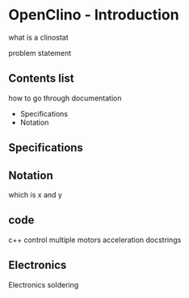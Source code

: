 # OpenClino - Introduction

what is a clinostat

problem statement


## Contents list

how to go through documentation

- Specifications
- Notation

## Specifications






## Notation


which is x and y



## code

c++
control multiple motors
acceleration
docstrings


## Electronics

Electronics soldering

